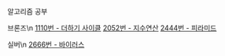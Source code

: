 알고리즘 공부

브론즈\n
[1110번 - 더하기 사이클](https://github.com/Cms4187/Algorithm/blob/main/BackJoon/Bronze/Number_Cycle.py)
[2052번 - 지수연산](https://github.com/Cms4187/Algorithm/blob/main/BackJoon/Bronze/Number_Cal.py)
[2444번 - 피라미드](https://github.com/Cms4187/Algorithm/blob/main/BackJoon/Bronze/Pyramid.py)

실버\n
[2666번 - 바이러스](https://github.com/Cms4187/Algorithm/blob/main/BackJoon/Silver/Virus.py)
